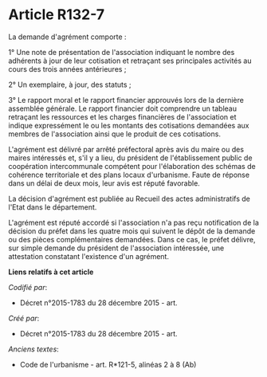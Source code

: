 # Article R132-7

La demande d'agrément comporte :

1° Une note de présentation de l'association indiquant le nombre des adhérents à jour de leur cotisation et retraçant ses
principales activités au cours des trois années antérieures ;

2° Un exemplaire, à jour, des statuts ;

3° Le rapport moral et le rapport financier approuvés lors de la dernière assemblée générale. Le rapport financier doit
comprendre un tableau retraçant les ressources et les charges financières de l'association et indique expressément le ou les
montants des cotisations demandées aux membres de l'association ainsi que le produit de ces cotisations.

L'agrément est délivré par arrêté préfectoral après avis du maire ou des maires intéressés et, s'il y a lieu, du président de
l'établissement public de coopération intercommunale compétent pour l'élaboration des schémas de cohérence territoriale et
des plans locaux d'urbanisme. Faute de réponse dans un délai de deux mois, leur avis est réputé favorable.

La décision d'agrément est publiée au Recueil des actes administratifs de l'Etat dans le département.

L'agrément est réputé accordé si l'association n'a pas reçu notification de la décision du préfet dans les quatre mois qui
suivent le dépôt de la demande ou des pièces complémentaires demandées. Dans ce cas, le préfet délivre, sur simple demande du
président de l'association intéressée, une attestation constatant l'existence d'un agrément.

**Liens relatifs à cet article**

_Codifié par_:

  - Décret n°2015-1783 du 28 décembre 2015 - art.

_Créé par_:

  - Décret n°2015-1783 du 28 décembre 2015 - art.

_Anciens textes_:

  - Code de l'urbanisme - art. R*121-5, alinéas 2 à 8 (Ab)
